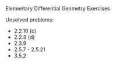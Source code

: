 Elementary Differential Geometry Exercises

Unsolved problems:
- 2.2.10 (c)
- 2.2.8 (d)
- 2.3.9 
- 2.5.7 - 2.5.21
- 3.5.2